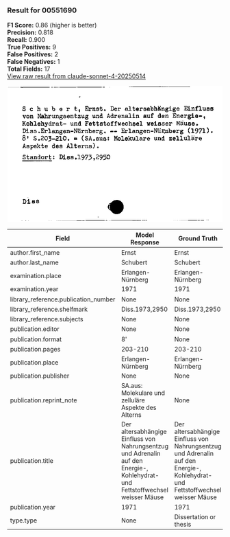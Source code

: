 ### Result for 00551690
**F1 Score:** 0.86 (higher is better)<br>**Precision:** 0.818<br>**Recall:** 0.900<br>**True Positives:** 9<br>**False Positives:** 2<br>**False Negatives:** 1<br>**Total Fields:** 17<br>[View raw result from claude-sonnet-4-20250514](https://github.com/RISE-UNIBAS/humanities_data_benchmark/blob/main/results/2025-09-02/T0148/request_T0148_00551690.json)

<img src="https://github.com/RISE-UNIBAS/humanities_data_benchmark/blob/main/benchmarks/zettelkatalog/images/00551690.jpg?raw=true" alt="00551690" width="600px">

| Field | Model Response | Ground Truth | Fuzzy Score | Match |
|-------|----------------|--------------|-------------|-------|
| author.first_name | Ernst | Ernst | 1.000 | ✅ |
| author.last_name | Schubert | Schubert | 1.000 | ✅ |
| examination.place | Erlangen-Nürnberg | Erlangen-Nürnberg | 1.000 | ✅ |
| examination.year | 1971 | 1971 | 1.000 | ✅ |
| library_reference.publication_number | None | None | 1.000 | ✅ |
| library_reference.shelfmark | Diss.1973,2950 | Diss.1973,2950 | 1.000 | ✅ |
| library_reference.subjects | None | None | 1.000 | ✅ |
| publication.editor | None | None | 1.000 | ✅ |
| publication.format | 8' | None | 0.000 | ❌ |
| publication.pages | 203-210 | 203-210 | 1.000 | ✅ |
| publication.place | Erlangen-Nürnberg | Erlangen-Nürnberg | 1.000 | ✅ |
| publication.publisher | None | None | 1.000 | ✅ |
| publication.reprint_note | SA.aus: Molekulare und zelluläre Aspekte des Alterns | None | 0.000 | ❌ |
| publication.title | Der altersabhängige Einfluss von Nahrungsentzug und Adrenalin auf den Energie-, Kohlehydrat- und Fettstoffwechsel weisser Mäuse | Der altersabhängige Einfluss von Nahrungsentzug und Adrenalin auf den Energie-, Kohlehydrat- und Fettstoffwechsel weisser Mäuse | 1.000 | ✅ |
| publication.year | 1971 | 1971 | 1.000 | ✅ |
| type.type | None | Dissertation or thesis | 0.000 | ❌ |
